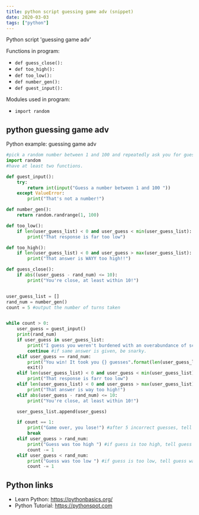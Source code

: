 ```yaml
---
title: python script guessing game adv (snippet)
date: 2020-03-03
tags: ["python"]
---
```

Python script 'guessing game adv'

Functions in program: 
* `def guess_close():`
* `def too_high():`
* `def too_low():`
* `def number_gen():`
* `def guest_input():`

Modules used in program: 
* `import random`

## python guessing game adv

Python example: guessing game adv

```python
#pick a random number between 1 and 100 and repeatedly ask you for guesses.
import random
#have at least two functions.

def guest_input():
    try:    
        return int(input("Guess a number between 1 and 100 "))
    except ValueError:
        print("That's not a number!")

def number_gen():
    return random.randrange(1, 100)

def too_low():
    if len(user_guess_list) < 0 and user_guess < min(user_guess_list):
        print("That response is far too low")

def too_high():
    if len(user_guess_list) < 0 and user_guess > max(user_guess_list):
        print("That answer is WAYY too high!!")

def guess_close():
    if abs((user_guess - rand_num) <= 10):
        print("You're close, at least within 10!")


user_guess_list = []
rand_num = number_gen()
count = 5 #output the number of turns taken


while count > 0:
    user_guess = guest_input()
    print(rand_num)
    if user_guess in user_guess_list:
        print("I guess you weren't burdened with an overabundance of schooling.")
        continue #if same answer is given, be snarky.
    elif user_guess == rand_num:
        print("You win! It took you {} guesses".format(len(user_guess_list))) #if guess is correct, tell user they win and end game.
        exit()
    elif len(user_guess_list) < 0 and user_guess < min(user_guess_list):
        print("That response is farr too low")
    elif len(user_guess_list) < 0 and user_guess > max(user_guess_list):
        print("That answer is way too high!")
    elif abs(user_guess - rand_num) <= 10:
        print("You're close, at least within 10!")

    user_guess_list.append(user_guess)

    if count == 1:
        print("Game over, you lose!") #after 5 incorrect guesses, tell user they lost game
        break
    elif user_guess > rand_num:
        print("Guess was too high ") #if guess is too high, tell guess was too high.
        count -= 1
    elif user_guess < rand_num:
        print("Guess was too low ") #if guess is too low, tell guess was too low.
        count -= 1


```

## Python links

- Learn Python: https://pythonbasics.org/
- Python Tutorial: https://pythonspot.com
